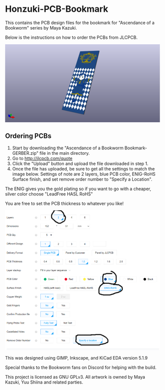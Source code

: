 # Honzuki-PCB-Bookmark
This contains the PCB design files for the bookmark for "Ascendance of a Bookworm" series by Maya Kazuki.

Below is the instructions on how to order the PCBs from JLCPCB.

![PCB Render](https://github.com/jzkmath/Honzuki-PCB-Bookmark/blob/main/Artwork/Ascendance%20of%20a%20Bookworm%20Bookmark3.png)

## Ordering PCBs
1. Start by downloading the "Ascendance of a Bookworm Bookmark-GERBER.zip" file in the main directory.
2. Go to http://jlcpcb.com/quote
3. Click the "Upload" button and upload the file downloaded in step 1.
4. Once the file has uploaded, be sure to get all the settings to match the image below. Settings of note are 2 layers, blue PCB color, ENIG-RoHS Surface finish, and set remove order number to "Specify a Location". 

The ENIG gives you the gold plating so if you want to go with a cheaper, silver color choose "LeadFree HASL RoHS"

You are free to set the PCB thickness to whatever you like!

![JLCPCB Settings](https://github.com/jzkmath/Honzuki-PCB-Bookmark/blob/main/Artwork/BookwormSettings.png)


This was designed using GIMP, Inkscape, and KiCad EDA version 5.1.9

Special thanks to the Bookworm fans on Discord for helping with the build.

This project is licensed as GNU GPLv3. All artwork is owned by Maya Kazuki, Yuu Shiina and related parties.
